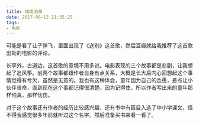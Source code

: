 ```yaml
---
title: 城南旧事
date: 2017-06-13 21:35:25
tags:
- 电影
---
```


可能是看了让子弹飞，里面出现了《送别》这首歌，然后豆瓣就给我推荐了这首歌出处的电影的评论。

长亭外，古道边，这首歌的意境不用多说。电影表现的三个故事都是悲剧，让我想起了追风筝。前两个故事都跟作者自身有点关系，大概是长大后内心回想起这个事情觉得有亏欠，虽然是无意的。我也有这种体会，童年因为自己的怂恿，差点让小伙伴丧命，直到现在这个事都记得很清楚。因为记得住，所以作者写出来的童年那样纯真，那样忧伤。

对于这个故事还有作者的经历比较感兴趣，还有书中有篇目入选了中小学课文，怪不得我感觉很多年前就听过这个名字。然后准备买书来看一看了。
